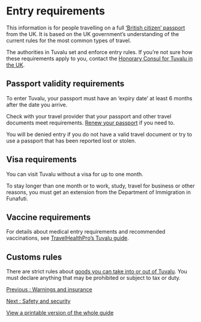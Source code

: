 # Entry requirements

This information is for people travelling on a full [‘British citizen’ passport](https://www.gov.uk/types-of-british-nationality) from the UK. It is based on the UK government’s understanding of the current rules for the most common types of travel.

The authorities in Tuvalu set and enforce entry rules. If you’re not sure how these requirements apply to you, contact the [Honorary Consul for Tuvalu in the UK](https://www.gov.uk/government/publications/foreign-embassies-in-the-uk).

## Passport validity requirements

To enter Tuvalu, your passport must have an ‘expiry date’ at least 6 months after the date you arrive.

Check with your travel provider that your passport and other travel documents meet requirements. [Renew your passport](https://www.gov.uk/renew-adult-passport/renew) if you need to.

You will be denied entry if you do not have a valid travel document or try to use a passport that has been reported lost or stolen.

## Visa requirements

You can visit Tuvalu without a visa for up to one month.

To stay longer than one month or to work, study, travel for business or other reasons, you must get an extension from the Department of Immigration in Funafuti.

## Vaccine requirements

For details about medical entry requirements and recommended vaccinations, see [TravelHealthPro’s Tuvalu guide](https://travelhealthpro.org.uk/country/230/tuvalu#Vaccine_Recommendations).

## Customs rules

There are strict rules about [goods you can take into or out of Tuvalu](https://finance.gov.tv/customs/). You must declare anything that may be prohibited or subject to tax or duty.

[Previous
:
Warnings and insurance](/foreign-travel-advice/tuvalu)

[Next
:
Safety and security](/foreign-travel-advice/tuvalu/safety-and-security)

[View a printable version of the whole guide](/foreign-travel-advice/tuvalu/print)